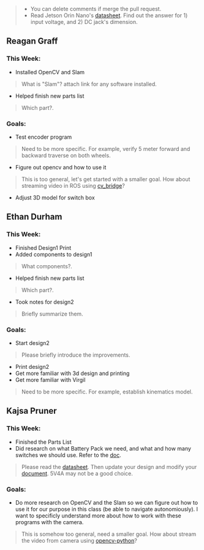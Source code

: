 >
> - You can delete comments if merge the pull request.
> - Read Jetson Orin Nano's [datasheet](https://developer.nvidia.com/downloads/assets/embedded/secure/jetson/orin_nano/docs/jetson_orin_nano_devkit_carrier_board_specification_sp.pdf). Find out the answer for 1) input voltage, and 2) DC jack's dimension.

## Reagan Graff
### This Week:
- Installed OpenCV and Slam
> What is "Slam"? attach link for any software installed.
- Helped finish new parts list
> Which part?.
### Goals:
- Test encoder program
> Need to be more specific. For example, verify 5 meter forward and backward traverse on both wheels.
- Figure out opencv and how to use it
> This is too general, let's get started with a smaller goal. How about streaming video in ROS using [cv_bridge](https://index.ros.org/p/cv_bridge/)? 
- Adjust 3D model for switch box


## Ethan Durham
### This Week:
- Finished Design1 Print
- Added components to design1
> What components?.
- Helped finish new parts list
> Which part?.
- Took notes for design2
> Briefly summarize them.
### Goals:
- Start design2
> Please briefly introduce the improvements.
- Print design2
- Get more familiar with 3d design and printing
- Get more familiar with Virgil
> Need to be more specific. For example, establish kinematics model.

## Kajsa Pruner
### This Week:
- Finished the Parts List
- Did research on what Battery Pack we need, and what and how many switches we should use. Refer to the [doc](/Power.md).
> Please read the [datasheet](https://developer.nvidia.com/downloads/assets/embedded/secure/jetson/orin_nano/docs/jetson_orin_nano_devkit_carrier_board_specification_sp.pdf). Then update your design and modify your [document](/Power.md). 5V4A may not be a good choice. 
### Goals:
- Do more research on OpenCV and the Slam so we can figure out how to use it for our purpose in this class (be able to navigate autonomiously). I want to specificly understand more about how to work with these programs with the camera.
> This is somehow too general, need a smaller goal. How about stream the video from camera using [opencv-python](https://pypi.org/project/opencv-python/)? 

